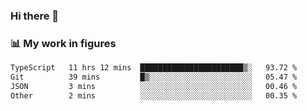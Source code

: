### Hi there 👋

### 📊 My work in figures

<!--START_SECTION:waka-->

```txt
TypeScript   11 hrs 12 mins  ███████████████████████▒░   93.72 %
Git          39 mins         █▒░░░░░░░░░░░░░░░░░░░░░░░   05.47 %
JSON         3 mins          ░░░░░░░░░░░░░░░░░░░░░░░░░   00.46 %
Other        2 mins          ░░░░░░░░░░░░░░░░░░░░░░░░░   00.35 %
```

<!--END_SECTION:waka-->
